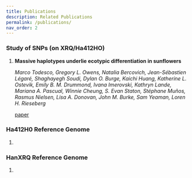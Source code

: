 ```yaml
---
title: Publications
description: Related Publications
permalink: /publications/
nav_order: 2
---
```

### Study of SNPs (on XRQ/Ha412HO)

 1. **Massive haplotypes underlie ecotypic differentiation in sunflowers**

    _Marco Todesco, Gregory L. Owens, Natalia Bercovich, Jean-Sébastien Légaré, Shaghayegh Soudi, Dylan O. Burge, Kaichi Huang, Katherine L. Ostevik, Emily B. M. Drummond, Ivana Imerovski, Kathryn Lande, Mariana A. Pascual, Winnie Cheung, S. Evan Staton, Stéphane Muños, Rasmus Nielsen, Lisa A. Donovan, John M. Burke, Sam Yeaman, Loren H. Rieseberg_

    [paper](https://www.biorxiv.org/content/10.1101/790279v1)

### Ha412H0 Reference Genome

 1.

### HanXRQ Reference Genome

 1.
